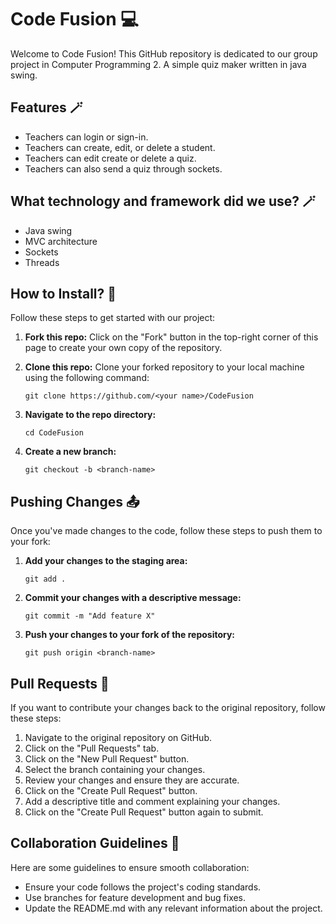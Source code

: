 # Code Fusion 💻

Welcome to Code Fusion! This GitHub repository is dedicated to our group project in Computer Programming 2. 
A simple quiz maker written in java swing.

## Features 🪄
- Teachers can login or sign-in. 
- Teachers can create, edit, or delete a student.
- Teachers can edit create or delete a quiz.
- Teachers can also send a quiz through sockets.

## What technology and framework did we use? 🪄
- Java swing
- MVC architecture
- Sockets
-  Threads

## How to Install? 🚀

Follow these steps to get started with our project:

1. **Fork this repo:** Click on the "Fork" button in the top-right corner of this page to create your own copy of the repository.

2. **Clone this repo:** Clone your forked repository to your local machine using the following command:
    ```
    git clone https://github.com/<your name>/CodeFusion
    ```

3. **Navigate to the repo directory:**
    ```
    cd CodeFusion
    ```

4. **Create a new branch:**
    ```
    git checkout -b <branch-name>
    ```

## Pushing Changes 📤

Once you've made changes to the code, follow these steps to push them to your fork:

1. **Add your changes to the staging area:**
    ```
    git add .
    ```

2. **Commit your changes with a descriptive message:**
    ```
    git commit -m "Add feature X"
    ```

3. **Push your changes to your fork of the repository:**
    ```
    git push origin <branch-name>
    ```

## Pull Requests 🔄

If you want to contribute your changes back to the original repository, follow these steps:

1. Navigate to the original repository on GitHub.
2. Click on the "Pull Requests" tab.
3. Click on the "New Pull Request" button.
4. Select the branch containing your changes.
5. Review your changes and ensure they are accurate.
6. Click on the "Create Pull Request" button.
7. Add a descriptive title and comment explaining your changes.
8. Click on the "Create Pull Request" button again to submit.

## Collaboration Guidelines 🤝

Here are some guidelines to ensure smooth collaboration:

- Ensure your code follows the project's coding standards.
- Use branches for feature development and bug fixes.
- Update the README.md with any relevant information about the project.

